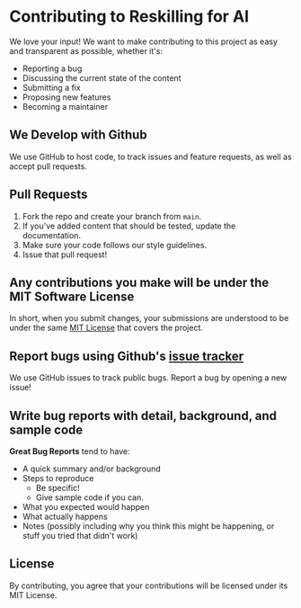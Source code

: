 # Contributing to Reskilling for AI

We love your input! We want to make contributing to this project as easy and transparent as possible, whether it's:

- Reporting a bug
- Discussing the current state of the content
- Submitting a fix
- Proposing new features
- Becoming a maintainer

## We Develop with Github
We use GitHub to host code, to track issues and feature requests, as well as accept pull requests.

## Pull Requests
1. Fork the repo and create your branch from `main`.
2. If you've added content that should be tested, update the documentation.
3. Make sure your code follows our style guidelines.
4. Issue that pull request!

## Any contributions you make will be under the MIT Software License
In short, when you submit changes, your submissions are understood to be under the same [MIT License](http://choosealicense.com/licenses/mit/) that covers the project.

## Report bugs using Github's [issue tracker](https://github.com/aVontade/Reskilling_for_ai/issues)
We use GitHub issues to track public bugs. Report a bug by opening a new issue!

## Write bug reports with detail, background, and sample code

**Great Bug Reports** tend to have:

- A quick summary and/or background
- Steps to reproduce
  - Be specific!
  - Give sample code if you can.
- What you expected would happen
- What actually happens
- Notes (possibly including why you think this might be happening, or stuff you tried that didn't work)

## License
By contributing, you agree that your contributions will be licensed under its MIT License.
